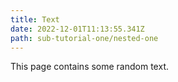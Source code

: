 ```yaml
---
title: Text
date: 2022-12-01T11:13:55.341Z
path: sub-tutorial-one/nested-one
---
```

T﻿his page contains some random text.